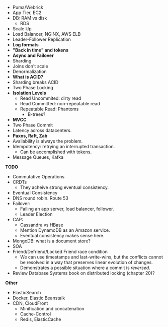 * Puma/Webrick
* App Tier, EC2
* DB: RAM vs disk
    * RDS
* Scale Up
* Load Balancer, NGINX, AWS ELB
* Leader-Follower Replication
* **Log formats**
* **"Back in time" and tokens**
* **Async and Failover**
* Sharding
* Joins don't scale
* Denormalization
* **What is ACID?**
* Sharding breaks ACID
* Two Phase Locking
* **Isolation Levels**
    * Read Uncommited: dirty read
    * Read Committed: non-repeatable read
    * Repeatable Read: Phantoms
        * B-trees?
* **MVCC**
* Two Phase Commit
* Latency across datacenters.
* **Paxos, Raft, Zab**
* Availability is always the problem.
* Idempotency: retrying an interrupted transaction.
    * Can be accomplished with tokens.
* Message Queues, Kafka

**TODO**

* Commutative Operations
* CRDTs
    * They acheive strong eventual consistency.
* Eventual Consistency
* DNS round robin. Route 53
* Failover:
    * Failing an app server, load balancer, follower.
    * Leader Election
* CAP:
    * Cassandra vs HBase
    * Mention DynamoDB as an Amazon service.
    * Eventual consistency makes sense here.
* MongoDB: what is a document store?
* SOA
* Friend/Defriend/Locked Friend race condition
    * We can use timestamps and last-write-wins, but the conflicts
      cannot be resolved in a way that preserves linear evolution of
      changes.
    * Demonstrates a possible situation where a commit is *reversed*.
* Review Database Systems book on distributed locking (chapter 20)?

**Other**

* ElasticSearch
* Docker, Elastic Beanstalk
* CDN, CloudFront
    * Minification and concatenation
    * Cache-Control
    * Redis, ElasticCache
